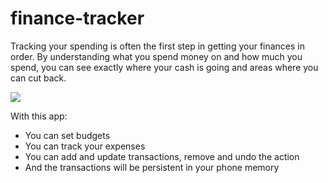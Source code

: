 # finance-tracker

Tracking your spending is often the first step in getting your finances in order. By understanding what you spend money on and how much you spend, you can see exactly where your cash is going and areas where you can cut back.

<img src="https://i.postimg.cc/Y93FZkvv/smartmockups-l9og6ns1.jpg">

With this app:
- You can set budgets
- You can track your expenses
- You can add and update transactions, remove and undo the action
- And the transactions will be persistent in your phone memory
